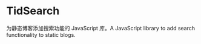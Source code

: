 # TidSearch
为静态博客添加搜索功能的 JavaScript 库。A JavaScript library to add search functionality to static blogs.
